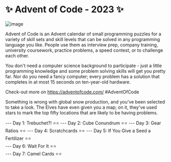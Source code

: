 # ✨ Advent of Code - 2023 ✨

![image](https://github.com/val-mai/AdventOfCode-23/assets/69992843/9de0f11c-f0f6-4410-a57b-8b8b93da9767)

Advent of Code is an Advent calendar of small programming puzzles for a variety of skill sets and skill levels that can be solved in any programming language you like. People use them as interview prep, company training, university coursework, practice problems, a speed contest, or to challenge each other.

You don't need a computer science background to participate - just a little programming knowledge and some problem solving skills will get you pretty far. Nor do you need a fancy computer; every problem has a solution that completes in at most 15 seconds on ten-year-old hardware.

Check-out more on https://adventofcode.com/  #AdventOfCode

Something is wrong with global snow production, and you've been selected to take a look. The Elves have even given you a map; on it, they've used stars to mark the top fifty locations that are likely to be having problems.

--- Day 1: Trebuchet?!          ⭐⭐
--- Day 2: Cube Conundrum       ⭐⭐
--- Day 3: Gear Ratios          ⭐⭐
--- Day 4: Scratchcards         ⭐⭐
--- Day 5: If You Give a Seed a Fertilizer  ⭐⭐         
--- Day 6: Wait For It  ⭐⭐         
--- Day 7: Camel Cards  ⭐⭐         
